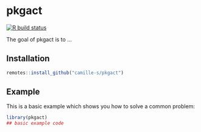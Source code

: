 
# pkgact

<!-- badges: start -->
[![R build status](https://github.com/camille-s/pkgact/workflows/R-CMD-check/badge.svg)](https://github.com/camille-s/pkgact/actions)
<!-- badges: end -->

The goal of pkgact is to ...

## Installation


``` r
remotes::install_github("camille-s/pkgact")
```

## Example

This is a basic example which shows you how to solve a common problem:

``` r
library(pkgact)
## basic example code
```

